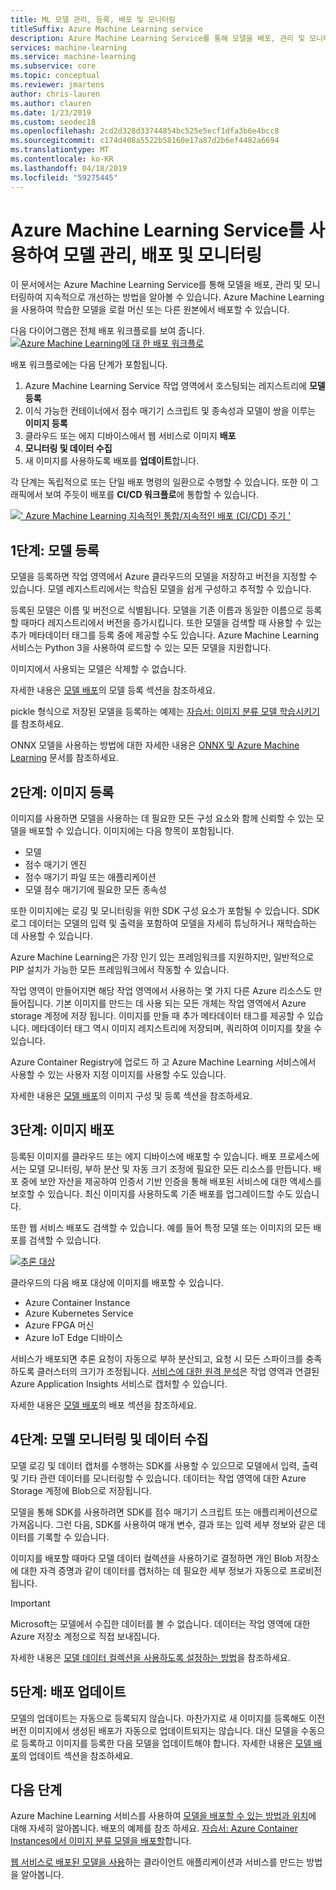 ```yaml
---
title: ML 모델 관리, 등록, 배포 및 모니터링
titleSuffix: Azure Machine Learning service
description: Azure Machine Learning Service를 통해 모델을 배포, 관리 및 모니터링하여 지속적으로 개선하는 방법을 알아봅니다. Azure Machine Learning Service를 사용하여 학습시킨 모델을 로컬 컴퓨터 또는 다른 원본에서 배포할 수 있습니다.
services: machine-learning
ms.service: machine-learning
ms.subservice: core
ms.topic: conceptual
ms.reviewer: jmartens
author: chris-lauren
ms.author: clauren
ms.date: 1/23/2019
ms.custom: seodec18
ms.openlocfilehash: 2cd2d328d33744854bc525e5ecf1dfa3b6e4bcc8
ms.sourcegitcommit: c174d408a5522b58160e17a87d2b6ef4482a6694
ms.translationtype: MT
ms.contentlocale: ko-KR
ms.lasthandoff: 04/18/2019
ms.locfileid: "59275445"
---
```

# <a name="manage-deploy-and-monitor-models-with-azure-machine-learning-service"></a>Azure Machine Learning Service를 사용하여 모델 관리, 배포 및 모니터링

이 문서에서는 Azure Machine Learning Service를 통해 모델을 배포, 관리 및 모니터링하여 지속적으로 개선하는 방법을 알아볼 수 있습니다. Azure Machine Learning을 사용하여 학습한 모델을 로컬 머신 또는 다른 원본에서 배포할 수 있습니다. 

다음 다이어그램은 전체 배포 워크플로를 보여 줍니다. [![Azure Machine Learning에 대 한 배포 워크플로](media/concept-model-management-and-deployment/deployment-pipeline.png)](media/concept-model-management-and-deployment/deployment-pipeline.png#lightbox)

배포 워크플로에는 다음 단계가 포함됩니다.
1. Azure Machine Learning Service 작업 영역에서 호스팅되는 레지스트리에 **모델 등록**
1. 이식 가능한 컨테이너에서 점수 매기기 스크립트 및 종속성과 모델이 쌍을 이루는 **이미지 등록** 
1. 클라우드 또는 에지 디바이스에서 웹 서비스로 이미지 **배포**
1. **모니터링 및 데이터 수집**
1. 새 이미지를 사용하도록 배포를 **업데이트**합니다.

각 단계는 독립적으로 또는 단일 배포 명령의 일환으로 수행할 수 있습니다. 또한 이 그래픽에서 보여 주듯이 배포를 **CI/CD 워크플로**에 통합할 수 있습니다.

[![' Azure Machine Learning 지속적인 통합/지속적인 배포 (CI/CD) 주기 '](media/concept-model-management-and-deployment/model-ci-cd.png)](media/concept-model-management-and-deployment/model-ci-cd.png#lightbox)

## <a name="step-1-register-model"></a>1단계: 모델 등록

모델을 등록하면 작업 영역에서 Azure 클라우드의 모델을 저장하고 버전을 지정할 수 있습니다. 모델 레지스트리에서는 학습된 모델을 쉽게 구성하고 추적할 수 있습니다.
 
등록된 모델은 이름 및 버전으로 식별됩니다. 모델을 기존 이름과 동일한 이름으로 등록할 때마다 레지스트리에서 버전을 증가시킵니다. 또한 모델을 검색할 때 사용할 수 있는 추가 메타데이터 태그를 등록 중에 제공할 수도 있습니다. Azure Machine Learning 서비스는 Python 3을 사용하여 로드할 수 있는 모든 모델을 지원합니다. 

이미지에서 사용되는 모델은 삭제할 수 없습니다.

자세한 내용은 [모델 배포](how-to-deploy-and-where.md#registermodel)의 모델 등록 섹션을 참조하세요.

pickle 형식으로 저장된 모델을 등록하는 예제는 [자습서: 이미지 분류 모델 학습시키기](tutorial-deploy-models-with-aml.md)를 참조하세요.

ONNX 모델을 사용하는 방법에 대한 자세한 내용은 [ONNX 및 Azure Machine Learning](how-to-build-deploy-onnx.md) 문서를 참조하세요.

## <a name="step-2-register-image"></a>2단계: 이미지 등록

이미지를 사용하면 모델을 사용하는 데 필요한 모든 구성 요소와 함께 신뢰할 수 있는 모델을 배포할 수 있습니다. 이미지에는 다음 항목이 포함됩니다.

* 모델
* 점수 매기기 엔진
* 점수 매기기 파일 또는 애플리케이션
* 모델 점수 매기기에 필요한 모든 종속성

또한 이미지에는 로깅 및 모니터링을 위한 SDK 구성 요소가 포함될 수 있습니다. SDK 로그 데이터는 모델의 입력 및 출력을 포함하여 모델을 자세히 튜닝하거나 재학습하는 데 사용할 수 있습니다.

Azure Machine Learning은 가장 인기 있는 프레임워크를 지원하지만, 일반적으로 PIP 설치가 가능한 모든 프레임워크에서 작동할 수 있습니다.

작업 영역이 만들어지면 해당 작업 영역에서 사용하는 몇 가지 다른 Azure 리소스도 만들어집니다.
기본 이미지를 만드는 데 사용 되는 모든 개체는 작업 영역에서 Azure storage 계정에 저장 됩니다. 이미지를 만들 때 추가 메타데이터 태그를 제공할 수 있습니다. 메타데이터 태그 역시 이미지 레지스트리에 저장되며, 쿼리하여 이미지를 찾을 수 있습니다.

Azure Container Registry에 업로드 하 고 Azure Machine Learning 서비스에서 사용할 수 있는 사용자 지정 이미지를 사용할 수도 있습니다.

자세한 내용은 [모델 배포](how-to-deploy-and-where.md#configureimage)의 이미지 구성 및 등록 섹션을 참조하세요.

## <a name="step-3-deploy-image"></a>3단계: 이미지 배포

등록된 이미지를 클라우드 또는 에지 디바이스에 배포할 수 있습니다. 배포 프로세스에서는 모델 모니터링, 부하 분산 및 자동 크기 조정에 필요한 모든 리소스를 만듭니다. 배포 중에 보안 자산을 제공하여 인증서 기반 인증을 통해 배포된 서비스에 대한 액세스를 보호할 수 있습니다. 최신 이미지를 사용하도록 기존 배포를 업그레이드할 수도 있습니다.

또한 웹 서비스 배포도 검색할 수 있습니다. 예를 들어 특정 모델 또는 이미지의 모든 배포를 검색할 수 있습니다.

[![추론 대상](media/concept-model-management-and-deployment/inferencing-targets.png)](media/concept-model-management-and-deployment/inferencing-targets.png#lightbox)

클라우드의 다음 배포 대상에 이미지를 배포할 수 있습니다.

* Azure Container Instance
* Azure Kubernetes Service
* Azure FPGA 머신
* Azure IoT Edge 디바이스

서비스가 배포되면 추론 요청이 자동으로 부하 분산되고, 요청 시 모든 스파이크를 충족하도록 클러스터의 크기가 조정됩니다. [서비스에 대한 원격 분석](how-to-enable-app-insights.md)은 작업 영역과 연결된 Azure Application Insights 서비스로 캡처할 수 있습니다.

자세한 내용은 [모델 배포](how-to-deploy-and-where.md#deploy)의 배포 섹션을 참조하세요.

## <a name="step-4-monitor-models-and-collect-data"></a>4단계: 모델 모니터링 및 데이터 수집

모델 로깅 및 데이터 캡처를 수행하는 SDK를 사용할 수 있으므로 모델에서 입력, 출력 및 기타 관련 데이터를 모니터링할 수 있습니다. 데이터는 작업 영역에 대한 Azure Storage 계정에 Blob으로 저장됩니다.

모델을 통해 SDK를 사용하려면 SDK를 점수 매기기 스크립트 또는 애플리케이션으로 가져옵니다. 그런 다음, SDK를 사용하여 매개 변수, 결과 또는 입력 세부 정보와 같은 데이터를 기록할 수 있습니다.

이미지를 배포할 때마다 모델 데이터 컬렉션을 사용하기로 결정하면 개인 Blob 저장소에 대한 자격 증명과 같이 데이터를 캡처하는 데 필요한 세부 정보가 자동으로 프로비전됩니다.

> [!Important]
> Microsoft는 모델에서 수집한 데이터를 볼 수 없습니다. 데이터는 작업 영역에 대한 Azure 저장소 계정으로 직접 보내집니다.

자세한 내용은 [모델 데이터 컬렉션을 사용하도록 설정하는 방법](how-to-enable-data-collection.md)을 참조하세요.

## <a name="step-5-update-the-deployment"></a>5단계: 배포 업데이트

모델의 업데이트는 자동으로 등록되지 않습니다. 마찬가지로 새 이미지를 등록해도 이전 버전 이미지에서 생성된 배포가 자동으로 업데이트되지는 않습니다. 대신 모델을 수동으로 등록하고 이미지를 등록한 다음 모델을 업데이트해야 합니다. 자세한 내용은 [모델 배포](how-to-deploy-and-where.md#update)의 업데이트 섹션을 참조하세요.

## <a name="next-steps"></a>다음 단계

Azure Machine Learning 서비스를 사용하여 [모델을 배포할 수 있는 방법과 위치](how-to-deploy-and-where.md)에 대해 자세히 알아봅니다. 배포의 예제를 참조 하세요. [자습서: Azure Container Instances에서 이미지 분류 모델을 배포할](tutorial-deploy-models-with-aml.md)합니다.

[웹 서비스로 배포된 모델을 사용](how-to-consume-web-service.md)하는 클라이언트 애플리케이션과 서비스를 만드는 방법을 알아봅니다.
